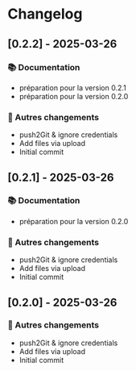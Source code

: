 # Changelog

## [0.2.2] - 2025-03-26

### 📚 Documentation

- préparation pour la version 0.2.1
- préparation pour la version 0.2.0

### 🔄 Autres changements

- push2Git & ignore credentials
- Add files via upload
- Initial commit



## [0.2.1] - 2025-03-26

### 📚 Documentation

- préparation pour la version 0.2.0

### 🔄 Autres changements

- push2Git & ignore credentials
- Add files via upload
- Initial commit



## [0.2.0] - 2025-03-26

### 🔄 Autres changements

- push2Git & ignore credentials
- Add files via upload
- Initial commit



